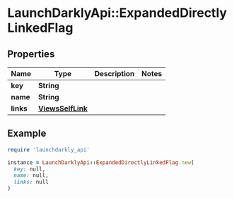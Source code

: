 # LaunchDarklyApi::ExpandedDirectlyLinkedFlag

## Properties

| Name | Type | Description | Notes |
| ---- | ---- | ----------- | ----- |
| **key** | **String** |  |  |
| **name** | **String** |  |  |
| **links** | [**ViewsSelfLink**](ViewsSelfLink.md) |  |  |

## Example

```ruby
require 'launchdarkly_api'

instance = LaunchDarklyApi::ExpandedDirectlyLinkedFlag.new(
  key: null,
  name: null,
  links: null
)
```

